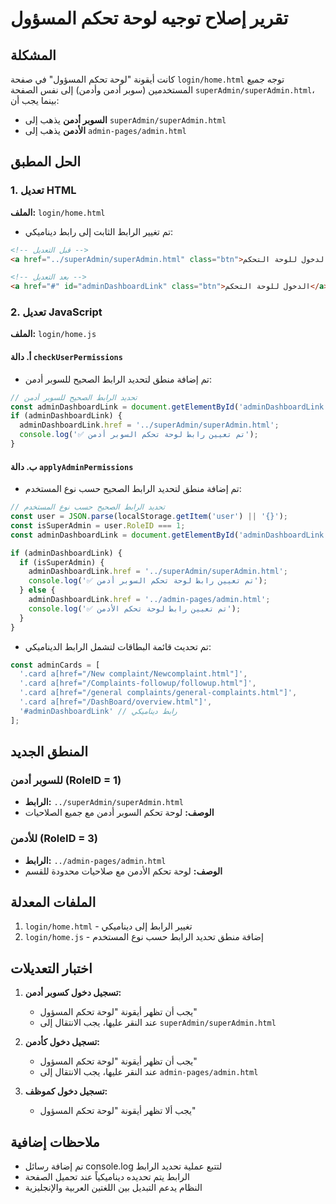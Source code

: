 # تقرير إصلاح توجيه لوحة تحكم المسؤول

## المشكلة
كانت أيقونة "لوحة تحكم المسؤول" في صفحة `login/home.html` توجه جميع المستخدمين (سوبر أدمن وأدمن) إلى نفس الصفحة `superAdmin/superAdmin.html`، بينما يجب أن:
- **السوبر أدمن** يذهب إلى `superAdmin/superAdmin.html`
- **الأدمن** يذهب إلى `admin-pages/admin.html`

## الحل المطبق

### 1. تعديل HTML
**الملف:** `login/home.html`
- تم تغيير الرابط الثابت إلى رابط ديناميكي:
```html
<!-- قبل التعديل -->
<a href="../superAdmin/superAdmin.html" class="btn">الدخول للوحة التحكم</a>

<!-- بعد التعديل -->
<a href="#" id="adminDashboardLink" class="btn">الدخول للوحة التحكم</a>
```

### 2. تعديل JavaScript
**الملف:** `login/home.js`

#### أ. دالة `checkUserPermissions`
- تم إضافة منطق لتحديد الرابط الصحيح للسوبر أدمن:
```javascript
// تحديد الرابط الصحيح للسوبر أدمن
const adminDashboardLink = document.getElementById('adminDashboardLink');
if (adminDashboardLink) {
  adminDashboardLink.href = '../superAdmin/superAdmin.html';
  console.log('✅ تم تعيين رابط لوحة تحكم السوبر أدمن');
}
```

#### ب. دالة `applyAdminPermissions`
- تم إضافة منطق لتحديد الرابط الصحيح حسب نوع المستخدم:
```javascript
// تحديد الرابط الصحيح حسب نوع المستخدم
const user = JSON.parse(localStorage.getItem('user') || '{}');
const isSuperAdmin = user.RoleID === 1;
const adminDashboardLink = document.getElementById('adminDashboardLink');

if (adminDashboardLink) {
  if (isSuperAdmin) {
    adminDashboardLink.href = '../superAdmin/superAdmin.html';
    console.log('✅ تم تعيين رابط لوحة تحكم السوبر أدمن');
  } else {
    adminDashboardLink.href = '../admin-pages/admin.html';
    console.log('✅ تم تعيين رابط لوحة تحكم الأدمن');
  }
}
```

- تم تحديث قائمة البطاقات لتشمل الرابط الديناميكي:
```javascript
const adminCards = [
  '.card a[href="/New complaint/Newcomplaint.html"]',
  '.card a[href="/Complaints-followup/followup.html"]',
  '.card a[href="/general complaints/general-complaints.html"]',
  '.card a[href="/DashBoard/overview.html"]',
  '#adminDashboardLink' // رابط ديناميكي
];
```

## المنطق الجديد

### للسوبر أدمن (RoleID = 1)
- **الرابط:** `../superAdmin/superAdmin.html`
- **الوصف:** لوحة تحكم السوبر أدمن مع جميع الصلاحيات

### للأدمن (RoleID = 3)
- **الرابط:** `../admin-pages/admin.html`
- **الوصف:** لوحة تحكم الأدمن مع صلاحيات محدودة للقسم

## الملفات المعدلة
1. `login/home.html` - تغيير الرابط إلى ديناميكي
2. `login/home.js` - إضافة منطق تحديد الرابط حسب نوع المستخدم

## اختبار التعديلات
1. **تسجيل دخول كسوبر أدمن:**
   - يجب أن تظهر أيقونة "لوحة تحكم المسؤول"
   - عند النقر عليها، يجب الانتقال إلى `superAdmin/superAdmin.html`

2. **تسجيل دخول كأدمن:**
   - يجب أن تظهر أيقونة "لوحة تحكم المسؤول"
   - عند النقر عليها، يجب الانتقال إلى `admin-pages/admin.html`

3. **تسجيل دخول كموظف:**
   - يجب ألا تظهر أيقونة "لوحة تحكم المسؤول"

## ملاحظات إضافية
- تم إضافة رسائل console.log لتتبع عملية تحديد الرابط
- الرابط يتم تحديده ديناميكياً عند تحميل الصفحة
- النظام يدعم التبديل بين اللغتين العربية والإنجليزية
